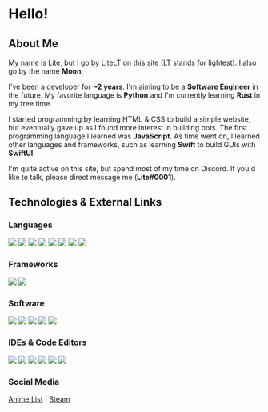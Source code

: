 # Hello!

## About Me
My name is Lite, but I go by LiteLT on this site (LT stands for lightest). I also go by the name **Moon**.

I've been a developer for **~2 years**. I'm aiming to be a **Software Engineer** in the future. My favorite language is **Python** and I'm currently learning **Rust** in my free time.

I started programming by learning HTML & CSS to build a simple website, but eventually gave up as I found more interest in building bots. The first programming language I learned was **JavaScript**. As time went on, I learned other languages and frameworks, such as learning **Swift** to build GUIs with **SwiftUI**.

I'm quite active on this site, but spend most of my time on Discord. If you'd like to talk, please direct message me (**Lite#0001**).

## Technologies & External Links
### Languages
<!-- https://img.shields.io/badge/?-?-??style=flat&logo=?&logoColor=white -->
![](https://img.shields.io/badge/JavaScript-Language-red?style=flat&logo=javascript&logoColor=white)
![](https://img.shields.io/badge/Python-Language-red?style=flat&logo=python&logoColor=white)
![](https://img.shields.io/badge/Swift-Language-red?style=flat&logo=swift&logoColor=white)
![](https://img.shields.io/badge/Dart-Language-red?style=flat&logo=dart&logoColor=white)
![](https://img.shields.io/badge/Rust-Language-red?style=flat&logo=rust&logoColor=white)
![](https://img.shields.io/badge/Kotlin-Language-red?style=flat&logo=kotlin&logoColor=white)
![](https://img.shields.io/badge/Java-Language-red?style=flat&logo=java&logoColor=white)
![](https://img.shields.io/badge/SQL-Language-red?style=flat&logo=sql&logoColor=white) <!-- In case the SQL label ever comes out -->

### Frameworks
![](https://img.shields.io/badge/Node.js-Framework-orange?style=flat&logo=node.js&logoColor=white)
![](https://img.shields.io/badge/SwiftUI-Framework-orange?style=flat&logo=swift&logoColor=white) <!-- Change this if SwiftUI label comes out -->

### Software
![](https://img.shields.io/badge/Git-Software-yellow?style=flat&logo=git&logoColor=white)
![](https://img.shields.io/badge/GraphQL-Software-yellow?style=flat&logo=graphql&logoColor=white)
![](https://img.shields.io/badge/Homebrew-Software-yellow?style=flat&logo=homebrew&logoColor=white)
![](https://img.shields.io/badge/SQLite-Software-yellow?style=flat&logo=sqlite&logoColor=white)
![](https://img.shields.io/badge/Postman-Software-yellow?style=flat&logo=postman&logoColor=white)

### IDEs & Code Editors
![](https://img.shields.io/badge/Xcode-Software-green?style=flat&logo=xcode&logoColor=white)
![](https://img.shields.io/badge/IntelliJ_IDEA-Software-green?style=flat&logo=intellij-idea&logoColor=white)
![](https://img.shields.io/badge/PyCharm-Software-green?style=flat&logo=pycharm&logoColor=white)
![](https://img.shields.io/badge/WebStorm-Software-green?style=flat&logo=webstorm&logoColor=white)
![](https://img.shields.io/badge/Visual_Studio_Code-Software-green?style=flat&logo=visual-studio-code&logoColor=white)
![](https://img.shields.io/badge/CLion-Software-green?style=flat&logo=clion&logoColor=white)

### Social Media
[Anime List](https://anilist.co/user/LiteLT/) | [Steam](https://steamcommunity.com/id/LiteLT/)